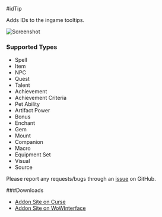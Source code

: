 #idTip

Adds IDs to the ingame tooltips.

![Screenshot](http://i.imgur.com/ngS3fc9.jpg)

### Supported Types
- Spell
- Item
- NPC
- Quest
- Talent
- Achievement
- Achievement Criteria
- Pet Ability
- Artifact Power
- Bonus
- Enchant
- Gem
- Mount
- Companion
- Macro
- Equipment Set
- Visual
- Source

Please report any requests/bugs through an [issue](https://github.com/silverwind/idTip/issues/new) on GitHub.

###Downloads
- [Addon Site on Curse](http://www.curse.com/addons/wow/spellid)
- [Addon Site on WoWInterface](http://www.wowinterface.com/downloads/fileinfo.php?id=17033)

